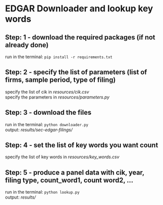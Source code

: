 # EDGAR Downloader and lookup key words

## Step: 1 - download the required packages (if not already done)
run in the terminal: `pip install -r requirements.txt`

## Step: 2 - specify the list of parameters (list of firms, sample period, type of filing)
specify the list of cik in *resources/cik.csv*<br />
specify the parameters in *resources/parameters.py*

## Step: 3 - download the files
run in the terminal: `python downloader.py`<br />
output: *results/sec-edgar-filings/*

## Step: 4 - set the list of key words you want count
specify the list of key words in *resources/key_words.csv*

## Step: 5 - produce a panel data with cik, year, filing type, count_word1, count word2, ...
run in the terminal: `python lookup.py`<br />
output: *results/*